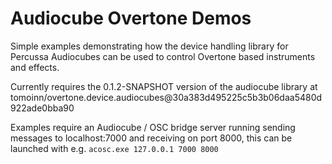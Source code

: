 # Audiocube Overtone Demos

Simple examples demonstrating how the device handling library for Percussa Audiocubes can be used to control Overtone based instruments and effects.

Currently requires the 0.1.2-SNAPSHOT version of the audiocube library at tomoinn/overtone.device.audiocubes@30a383d495225c5b3b06daa5480d922ade0bba90

Examples require an Audiocube / OSC bridge server running sending messages to localhost:7000 and receiving on port 8000, this can be launched with e.g. `acosc.exe 127.0.0.1 7000 8000`